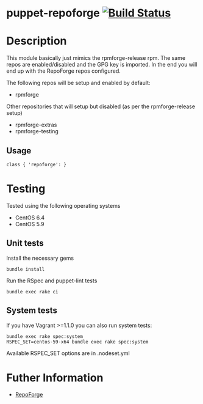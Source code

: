 # puppet-repoforge [![Build Status](https://travis-ci.org/treydock/puppet-repoforge.png)](https://travis-ci.org/treydock/puppet-repoforge)

# Description
This module basically just mimics the rpmforge-release rpm. The same repos are
enabled/disabled and the GPG key is imported.  In the end you will end up with
the RepoForge repos configured.

The following repos will be setup and enabled by default:

  * rpmforge

Other repositories that will setup but disabled (as per the rpmforge-release setup)

  * rpmforge-extras
  * rpmforge-testing

## Usage

    class { 'repoforge': }

# Testing

Tested using the following operating systems

* CentOS 6.4
* CentOS 5.9

## Unit tests

Install the necessary gems

    bundle install

Run the RSpec and puppet-lint tests

    bundle exec rake ci
    
## System tests

If you have Vagrant >=1.1.0 you can also run system tests:

    bundle exec rake spec:system
    RSPEC_SET=centos-59-x64 bundle exec rake spec:system

Available RSPEC_SET options are in .nodeset.yml


# Futher Information

* [RepoForge](http://repoforge.org/)

